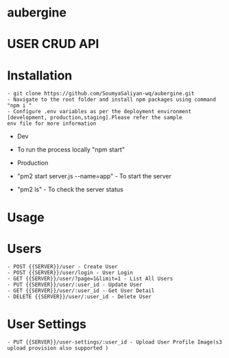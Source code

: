 # aubergine
# USER CRUD API

# Installation
    - git clone https://github.com/SoumyaSaliyan-wq/aubergine.git
    - Navigate to the root folder and install npm packages using command  "npm i "
    - Configure .env variables as per the deployment environment [development, production,staging].Please refer the sample 
    env file for more information
- Dev
- To run the process locally "npm start"

- Production
- "pm2 start server.js --name=app" - To start the server 
- "pm2 ls" - To check the server status

# Usage
# Users
    - POST {{SERVER}}/user - Create User
    - POST {{SERVER}}/user/login - User Login
    - GET {{SERVER}}/user/?page=1&limit=1 - List All Users
    - PUT {{SERVER}}/user/:user_id - Update User
    - GET {{SERVER}}/user/:user_id - Get User Detail
    - DELETE {{SERVER}}/user/:user_id - Delete User

# User Settings
    - PUT {{SERVER}}/user-settings/:user_id - Upload User Profile Image(s3 upload provision also supported )